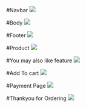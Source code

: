 #Navbar
<img src="https://i.ibb.co/f0cqHJx/Screenshot-19.png"/>

#Body
<img src="https://i.ibb.co/XjsFR2H/Screenshot-20.png"/>

#Footer
<img src="https://i.ibb.co/NNs91fK/Screenshot-21.png"/>

#Product 
<img src="https://i.ibb.co/GWhMWbv/Screenshot-22.png"/>

#You may also like feature
<img src="https://i.ibb.co/y5VM26w/Screenshot-24.png"/>

#Add To cart 
<img src="https://i.ibb.co/4dhQ2Ly/Screenshot-25.png"/>

#Payment Page
<img src="https://i.ibb.co/mDZWwVz/Screenshot-26.png"/>

#Thankyou for Ordering
<img src="https://i.ibb.co/DR5DfHs/Screenshot-27.png"/>






















<!-- This is a [Next.js](https://nextjs.org/) project bootstrapped with [`create-next-app`](https://github.com/vercel/next.js/tree/canary/packages/create-next-app).

## Getting Started

First, run the development server:

```bash
npm run dev
# or
yarn dev
```

Open [http://localhost:3000](http://localhost:3000) with your browser to see the result.

You can start editing the page by modifying `pages/index.js`. The page auto-updates as you edit the file.

[API routes](https://nextjs.org/docs/api-routes/introduction) can be accessed on [http://localhost:3000/api/hello](http://localhost:3000/api/hello). This endpoint can be edited in `pages/api/hello.js`.

The `pages/api` directory is mapped to `/api/*`. Files in this directory are treated as [API routes](https://nextjs.org/docs/api-routes/introduction) instead of React pages.

## Learn More

To learn more about Next.js, take a look at the following resources:

- [Next.js Documentation](https://nextjs.org/docs) - learn about Next.js features and API.
- [Learn Next.js](https://nextjs.org/learn) - an interactive Next.js tutorial.

You can check out [the Next.js GitHub repository](https://github.com/vercel/next.js/) - your feedback and contributions are welcome!

## Deploy on Vercel

The easiest way to deploy your Next.js app is to use the [Vercel Platform](https://vercel.com/new?utm_medium=default-template&filter=next.js&utm_source=create-next-app&utm_campaign=create-next-app-readme) from the creators of Next.js.

Check out our [Next.js deployment documentation](https://nextjs.org/docs/deployment) for more details.
 -->

